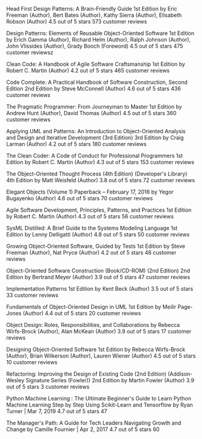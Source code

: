 Head First Design Patterns: A Brain-Friendly Guide 1st Edition
by Eric Freeman  (Author), Bert Bates  (Author), Kathy Sierra (Author), Elisabeth Robson  (Author) 
4.5 out of 5 stars    573 customer reviews

Design Patterns: Elements of Reusable Object-Oriented Software 1st Edition
by Erich Gamma  (Author), Richard Helm  (Author), Ralph Johnson  (Author), John Vlissides  (Author), Grady Booch (Foreword) 
4.5 out of 5 stars    475 customer reviewsz

Clean Code: A Handbook of Agile Software Craftsmanship 1st Edition
by Robert C. Martin  (Author)
4.2 out of 5 stars    465 customer reviews

Code Complete: A Practical Handbook of Software Construction, Second Edition 2nd Edition
by Steve McConnell  (Author)
4.6 out of 5 stars    436 customer reviews

The Pragmatic Programmer: From Journeyman to Master 1st Edition
by Andrew Hunt  (Author), David Thomas (Author)
4.5 out of 5 stars    360 customer reviews

Applying UML and Patterns: An Introduction to Object-Oriented Analysis and Design and Iterative Development (3rd Edition) 3rd Edition
by Craig Larman  (Author)
4.2 out of 5 stars    180 customer reviews

The Clean Coder: A Code of Conduct for Professional Programmers 1st Edition
by Robert C. Martin  (Author)
4.3 out of 5 stars    153 customer reviews

The Object-Oriented Thought Process (4th Edition) (Developer's Library) 4th Edition
by Matt Weisfeld (Author)
3.8 out of 5 stars    72 customer reviews

Elegant Objects (Volume 1) Paperback – February 17, 2016
by Yegor Bugayenko  (Author)
4.6 out of 5 stars    70 customer reviews

Agile Software Development, Principles, Patterns, and Practices 1st Edition
by Robert C. Martin  (Author)
4.3 out of 5 stars    56 customer reviews

SysML Distilled: A Brief Guide to the Systems Modeling Language 1st Edition
by Lenny Delligatti  (Author)
4.8 out of 5 stars    50 customer reviews

Growing Object-Oriented Software, Guided by Tests 1st Edition
by Steve Freeman  (Author), Nat Pryce  (Author)
4.2 out of 5 stars    48 customer reviews

Object-Oriented Software Construction (Book/CD-ROM) (2nd Edition) 2nd Edition
by Bertrand Meyer  (Author)
3.9 out of 5 stars    47 customer reviews

Implementation Patterns 1st Edition
by Kent Beck  (Author)
3.5 out of 5 stars    33 customer reviews

Fundamentals of Object-Oriented Design in UML 1st Edition
by Meilir Page-Jones  (Author)
4.4 out of 5 stars    20 customer reviews

Object Design: Roles, Responsibilities, and Collaborations 
by Rebecca Wirfs-Brock  (Author), Alan McKean (Author)
3.9 out of 5 stars    17 customer reviews

Designing Object-Oriented Software 1st Edition
by Rebecca Wirfs-Brock  (Author), Brian Wilkerson (Author), Lauren Wiener (Author) 
4.5 out of 5 stars    10 customer reviews

Refactoring: Improving the Design of Existing Code (2nd Edition) (Addison-Wesley Signature Series (Fowler)) 2nd Edition
by Martin Fowler  (Author)
3.9 out of 5 stars    3 customer reviews

Python Machine Learning : The Ultimate Beginner's Guide to Learn Python Machine Learning Step by Step Using Scikit-Learn and Tensorflow
by Ryan Turner  | Mar 7, 2019
4.7 out of 5 stars 47

The Manager's Path: A Guide for Tech Leaders Navigating Growth and Change
by Camille Fournier  | Apr 2, 2017
4.7 out of 5 stars 60